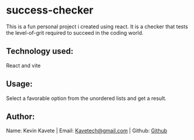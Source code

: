 <h1>success-checker</h1>

<p>This is a fun personal project i created using react. It is a checker that tests the level-of-grit required to succeed in the coding world.</p>

<h2>Technology used:</h2>
React and vite

<h2>Usage:</h2>

Select a favorable option from the unordered lists and get a result.

<h2>Author:</h2>

Name: Kevin Kavete | Email: <a href="mailto:kavetech@gmail.com">Kavetech@gmail.com</a> | Github: <a href="https://github.com/kavetech2023">Github</a>
